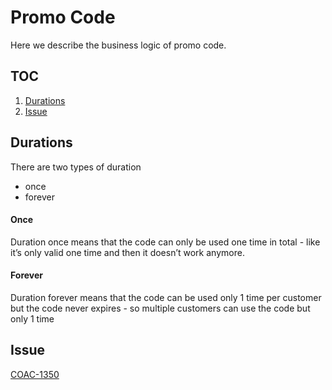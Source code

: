 # Promo Code
Here we describe the business logic of promo code. 

## TOC

1. [Durations](#Durations)
2. [Issue](#Issue)

## Durations
There are two types of duration
- once 
- forever
#### Once
Duration once means that the code can only be used one time in total - like it’s only valid one time and then it doesn’t work anymore. 
#### Forever
Duration forever means that the code can be used only 1 time per customer but the code never expires - so multiple customers can use the code but only 1 time

## Issue
[COAC-1350](https://tikweb.atlassian.net/browse/COAC-1350)
